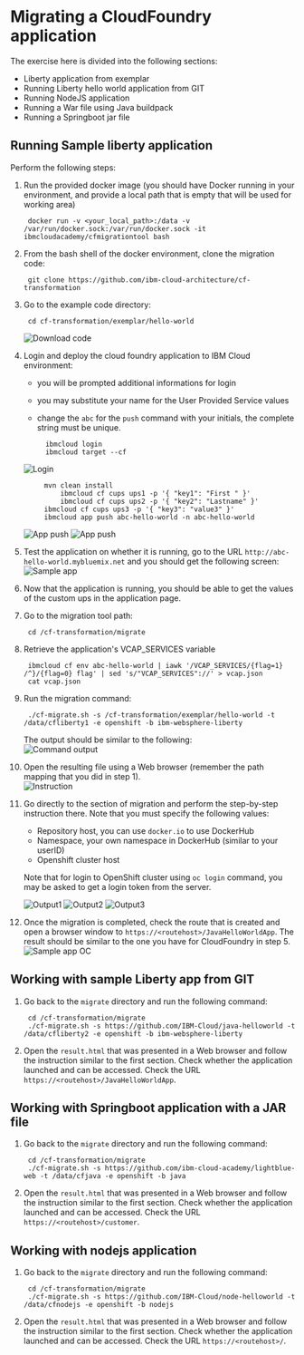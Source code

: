 # Migrating a CloudFoundry application 

The exercise here is divided into the following sections:

- Liberty application from exemplar
- Running Liberty hello world application from GIT
- Running NodeJS application 
- Running a War file using Java buildpack
- Running a Springboot jar file

## Running Sample liberty application

Perform the following steps:

1. Run the provided docker image (you should have Docker running in your environment, and provide a local path that is empty that will be used for working area)

		docker run -v <your_local_path>:/data -v /var/run/docker.sock:/var/run/docker.sock -it ibmcloudacademy/cfmigrationtool bash


2. From the bash shell of the docker environment, clone the migration code:

		git clone https://github.com/ibm-cloud-architecture/cf-transformation

3. Go to the example code directory:

		cd cf-transformation/exemplar/hello-world
	![Download code](images/001-docker.png)

4. Login and deploy the cloud foundry application to IBM Cloud environment:
 
	- you will be prompted additional informations for login 
	- you may substitute your name for the User Provided Service values
	- change the `abc` for the `push` command with your initials, the complete string must be unique.

			ibmcloud login 
			ibmcloud target --cf

	![Login](images/002-cflogin.png)

			mvn clean install
		        ibmcloud cf cups ups1 -p '{ "key1": "First " }'
		      	ibmcloud cf cups ups2 -p '{ "key2": "Lastname" }'
			ibmcloud cf cups ups3 -p '{ "key3": "value3" }'
			ibmcloud app push abc-hello-world -n abc-hello-world

	![App push](images/003-cups.png)
	![App push](images/003-cfpush.png)

5. Test the application on whether it is running, go to the URL `http://abc-hello-world.mybluemix.net` and you should get the following screen: <br> ![Sample app](images/004-sampleapp.png)

6. Now that the application is running, you should be able to get the values of the custom ups in the application page.

8. Go to the migration tool path:

		cd /cf-transformation/migrate

7. Retrieve the application's VCAP_SERVICES variable

		ibmcloud cf env abc-hello-world | iawk '/VCAP_SERVICES/{flag=1} /^}/{flag=0} flag' | sed 's/"VCAP_SERVICES"://' > vcap.json
		cat vcap.json

9. Run the migration command:

		./cf-migrate.sh -s /cf-transformation/exemplar/hello-world -t /data/cfliberty1 -e openshift -b ibm-websphere-liberty

	The output should be similar to the following:<br>![Command output](images/006-convert.png)

10. Open the resulting file using a Web browser (remember the path mapping that you did in step 1). <br>![Instruction](images/007-result.png)

10. Go directly to the section of migration and perform the step-by-step instruction there. Note that you must specify the following values:

	- Repository host, you can use `docker.io` to use DockerHub
	- Namespace, your own namespace in DockerHub (similar to your userID)
	- Openshift cluster host

	Note that for login to OpenShift cluster using `oc login` command, you may be asked to get a login token from the server.

	![Output1](images/007-1-output.png)
	![Output2](images/007-2-output.png)
	![Output3](images/007-3-output.png)


11. Once the migration is completed, check the route that is created and open a browser window to `https://<routehost>/JavaHelloWorldApp`. The result should be similar to the one you have for CloudFoundry in step 5.<br>![Sample app OC](images/008-sampleapp.png)

## Working with sample Liberty app from GIT

1. Go back to the `migrate` directory and run the following command:

		cd /cf-transformation/migrate
		./cf-migrate.sh -s https://github.com/IBM-Cloud/java-helloworld -t /data/cfliberty2 -e openshift -b ibm-websphere-liberty

2. Open the `result.html` that was presented in a Web browser and follow the instruction similar to the first section. Check whether the application launched and can be accessed. Check the URL `https://<routehost>/JavaHelloWorldApp`.

## Working with Springboot application with a JAR file


1. Go back to the `migrate` directory and run the following command:

		cd /cf-transformation/migrate
		./cf-migrate.sh -s https://github.com/ibm-cloud-academy/lightblue-web -t /data/cfjava -e openshift -b java

2. Open the `result.html` that was presented in a Web browser and follow the instruction similar to the first section. Check whether the application launched and can be accessed. Check the URL `https://<routehost>/customer`.


## Working with nodejs application


1. Go back to the `migrate` directory and run the following command:

		cd /cf-transformation/migrate
		./cf-migrate.sh -s https://github.com/IBM-Cloud/node-helloworld -t /data/cfnodejs -e openshift -b nodejs

2. Open the `result.html` that was presented in a Web browser and follow the instruction similar to the first section. Check whether the application launched and can be accessed. Check the URL `https://<routehost>/`.


